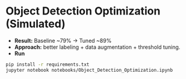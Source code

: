 # Object Detection Optimization (Simulated)
- **Result:** Baseline ~79% → Tuned ~89%
- **Approach:** better labeling + data augmentation + threshold tuning.
- **Run**
```bash
pip install -r requirements.txt
jupyter notebook notebooks/Object_Detection_Optimization.ipynb
```
